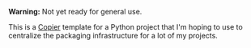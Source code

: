 **Warning:** Not yet ready for general use.

This is a [Copier](https://copier.readthedocs.io) template for a Python project
that I'm hoping to use to centralize the packaging infrastructure for a lot of
my projects.
